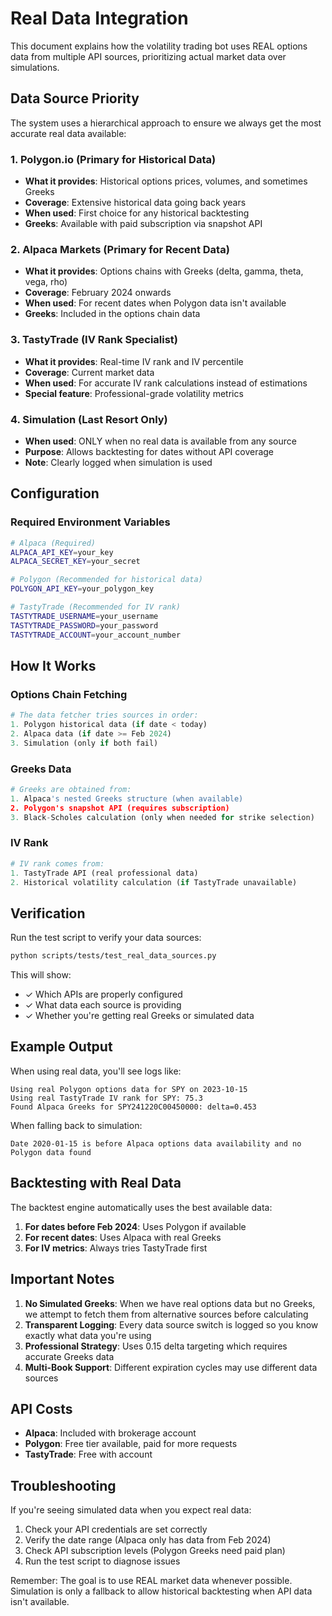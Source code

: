 # Real Data Integration

This document explains how the volatility trading bot uses REAL options data from multiple API sources, prioritizing actual market data over simulations.

## Data Source Priority

The system uses a hierarchical approach to ensure we always get the most accurate real data available:

### 1. **Polygon.io** (Primary for Historical Data)
- **What it provides**: Historical options prices, volumes, and sometimes Greeks
- **Coverage**: Extensive historical data going back years
- **When used**: First choice for any historical backtesting
- **Greeks**: Available with paid subscription via snapshot API

### 2. **Alpaca Markets** (Primary for Recent Data)
- **What it provides**: Options chains with Greeks (delta, gamma, theta, vega, rho)
- **Coverage**: February 2024 onwards
- **When used**: For recent dates when Polygon data isn't available
- **Greeks**: Included in the options chain data

### 3. **TastyTrade** (IV Rank Specialist)
- **What it provides**: Real-time IV rank and IV percentile
- **Coverage**: Current market data
- **When used**: For accurate IV rank calculations instead of estimations
- **Special feature**: Professional-grade volatility metrics

### 4. **Simulation** (Last Resort Only)
- **When used**: ONLY when no real data is available from any source
- **Purpose**: Allows backtesting for dates without API coverage
- **Note**: Clearly logged when simulation is used

## Configuration

### Required Environment Variables

```bash
# Alpaca (Required)
ALPACA_API_KEY=your_key
ALPACA_SECRET_KEY=your_secret

# Polygon (Recommended for historical data)
POLYGON_API_KEY=your_polygon_key

# TastyTrade (Recommended for IV rank)
TASTYTRADE_USERNAME=your_username
TASTYTRADE_PASSWORD=your_password
TASTYTRADE_ACCOUNT=your_account_number
```

## How It Works

### Options Chain Fetching
```python
# The data fetcher tries sources in order:
1. Polygon historical data (if date < today)
2. Alpaca data (if date >= Feb 2024)
3. Simulation (only if both fail)
```

### Greeks Data
```python
# Greeks are obtained from:
1. Alpaca's nested Greeks structure (when available)
2. Polygon's snapshot API (requires subscription)
3. Black-Scholes calculation (only when needed for strike selection)
```

### IV Rank
```python
# IV rank comes from:
1. TastyTrade API (real professional data)
2. Historical volatility calculation (if TastyTrade unavailable)
```

## Verification

Run the test script to verify your data sources:

```bash
python scripts/tests/test_real_data_sources.py
```

This will show:
- ✓ Which APIs are properly configured
- ✓ What data each source is providing
- ✓ Whether you're getting real Greeks or simulated data

## Example Output

When using real data, you'll see logs like:
```
Using real Polygon options data for SPY on 2023-10-15
Using real TastyTrade IV rank for SPY: 75.3
Found Alpaca Greeks for SPY241220C00450000: delta=0.453
```

When falling back to simulation:
```
Date 2020-01-15 is before Alpaca options data availability and no Polygon data found
```

## Backtesting with Real Data

The backtest engine automatically uses the best available data:

1. **For dates before Feb 2024**: Uses Polygon if available
2. **For recent dates**: Uses Alpaca with real Greeks
3. **For IV metrics**: Always tries TastyTrade first

## Important Notes

1. **No Simulated Greeks**: When we have real options data but no Greeks, we attempt to fetch them from alternative sources before calculating
2. **Transparent Logging**: Every data source switch is logged so you know exactly what data you're using
3. **Professional Strategy**: Uses 0.15 delta targeting which requires accurate Greeks data
4. **Multi-Book Support**: Different expiration cycles may use different data sources

## API Costs

- **Alpaca**: Included with brokerage account
- **Polygon**: Free tier available, paid for more requests
- **TastyTrade**: Free with account

## Troubleshooting

If you're seeing simulated data when you expect real data:

1. Check your API credentials are set correctly
2. Verify the date range (Alpaca only has data from Feb 2024)
3. Check API subscription levels (Polygon Greeks need paid plan)
4. Run the test script to diagnose issues

Remember: The goal is to use REAL market data whenever possible. Simulation is only a fallback to allow historical backtesting when API data isn't available.